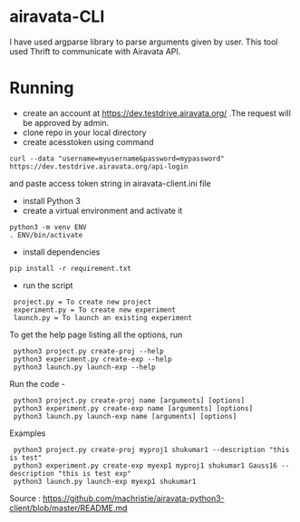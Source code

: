 # airavata-CLI

I have used argparse library to parse arguments given by user. This tool used Thrift to communicate with Airavata API.

# Running
* create an account at https://dev.testdrive.airavata.org/ .The request will be approved by admin.
* clone repo in your local directory
* create acesstoken using command
```
curl --data "username=myusername&password=mypassword" https://dev.testdrive.airavata.org/api-login
```
  and paste access token string in airavata-client.ini file
* install Python 3
* create a virtual environment and activate it
```
python3 -m venv ENV
. ENV/bin/activate
```
* install dependencies
```
pip install -r requirement.txt
```
* run the script 
```
 project.py = To create new project
 experiment.py = To create new experiment
 launch.py = To launch an existing experiment
``` 
 To get the help page listing all the options, run
```
 python3 project.py create-proj --help
 python3 experiment.py create-exp --help
 python3 launch.py launch-exp --help
```
 
 Run the code -
``` 
 python3 project.py create-proj name [arguments] [options] 
 python3 experiment.py create-exp name [arguments] [options] 
 python3 launch.py launch-exp name [arguments] [options] 
 ```
 
 Examples
 ```
  python3 project.py create-proj myproj1 shukumar1 --description "this is test"
  python3 experiment.py create-exp myexp1 myproj1 shukumar1 Gauss16 --description "this is test exp"
  python3 launch.py launch-exp myexp1 shukumar1 
 ```

Source : https://github.com/machristie/airavata-python3-client/blob/master/README.md
